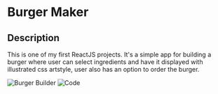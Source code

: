 # Burger Maker

## Description
This is one of my first ReactJS projects. It's a simple app for building a burger where user can select ingredients and have it displayed with illustrated css artstyle, user also has an option to order the burger.

![Burger Builder](https://user-images.githubusercontent.com/63575553/131985093-b95696d9-5f56-40f0-96e7-1a6fc6a71f4e.JPG)
![Code](https://user-images.githubusercontent.com/63575553/131985099-d7da0fad-468b-4939-9b06-60ae30fadeb5.JPG)
